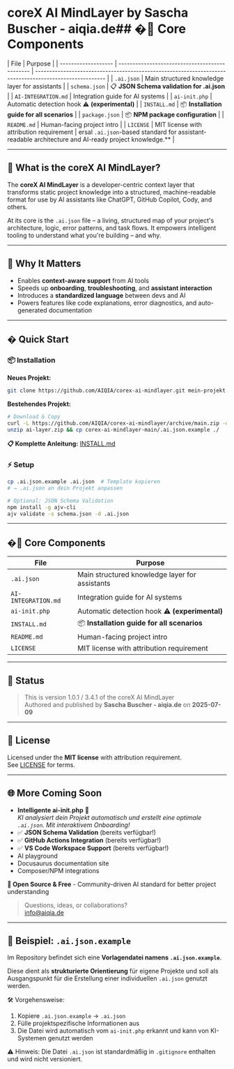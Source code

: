 # coreX AI MindLayer by Sascha Buscher - aiqia.de## �🔧 Core Components

| File                | Purpose                                        |
| ------------------- | ---------------------------------------------- | ------------------------------------------------------------------------------------------------------- |
| `.ai.json`          | Main structured knowledge layer for assistants |
| `schema.json`       | 📋 **JSON Schema validation for .ai.json**     |
| `AI-INTEGRATION.md` | Integration guide for AI systems               |
| `ai-init.php`       | Automatic detection hook ⚠️ **(experimental)** |
| `INSTALL.md`        | 📦 **Installation guide for all scenarios**    |
| `package.json`      | 📦 **NPM package configuration**               |
| `README.md`         | Human-facing project intro                     |
| `LICENSE`           | MIT license with attribution requirement       | ersal `.ai.json`-based standard for assistant-readable architecture and AI-ready project knowledge.\*\* |

---

## 🧠 What is the coreX AI MindLayer?

The **coreX AI MindLayer** is a developer-centric context layer that transforms static project knowledge into a structured, machine-readable format for use by AI assistants like ChatGPT, GitHub Copilot, Cody, and others.

At its core is the `.ai.json` file – a living, structured map of your project's architecture, logic, error patterns, and task flows. It empowers intelligent tooling to understand what you're building – and why.

---

## 🚀 Why It Matters

- Enables **context-aware support** from AI tools
- Speeds up **onboarding**, **troubleshooting**, and **assistant interaction**
- Introduces a **standardized language** between devs and AI
- Powers features like code explanations, error diagnostics, and auto-generated documentation

---

## � Quick Start

### 📦 Installation

**Neues Projekt:**

```bash
git clone https://github.com/AIQIA/corex-ai-mindlayer.git mein-projekt
```

**Bestehendes Projekt:**

```bash
# Download & Copy
curl -L https://github.com/AIQIA/corex-ai-mindlayer/archive/main.zip -o ai-layer.zip
unzip ai-layer.zip && cp corex-ai-mindlayer-main/.ai.json.example ./
```

**📋 Komplette Anleitung:** [INSTALL.md](INSTALL.md)

### ⚡ Setup

```bash
cp .ai.json.example .ai.json  # Template kopieren
# → .ai.json an dein Projekt anpassen

# Optional: JSON Schema Validation
npm install -g ajv-cli
ajv validate -s schema.json -d .ai.json
```

---

## �🔧 Core Components

| File                | Purpose                                        |
| ------------------- | ---------------------------------------------- |
| `.ai.json`          | Main structured knowledge layer for assistants |
| `AI-INTEGRATION.md` | Integration guide for AI systems               |
| `ai-init.php`       | Automatic detection hook ⚠️ **(experimental)** |
| `INSTALL.md`        | 📦 **Installation guide for all scenarios**    |
| `README.md`         | Human-facing project intro                     |
| `LICENSE`           | MIT license with attribution requirement       |

---

## 📂 Status

> This is version 1.0.1 / 3.4.1 of the coreX AI MindLayer  
> Authored and published by **Sascha Buscher - aiqia.de** on **2025-07-09**

---

## 📝 License

Licensed under the **MIT license** with attribution requirement.  
See [LICENSE](LICENSE) for terms.

---

## 🌐 More Coming Soon

- **Intelligente ai-init.php** 🤖  
  _KI analysiert dein Projekt automatisch und erstellt eine optimale `.ai.json`. Mit interaktivem Onboarding!_
- ✅ **JSON Schema Validation** (bereits verfügbar!)
- ✅ **GitHub Actions Integration** (bereits verfügbar!)
- ✅ **VS Code Workspace Support** (bereits verfügbar!)
- AI playground
- Docusaurus documentation site
- Composer/NPM integrations

**🎯 Open Source & Free** - Community-driven AI standard for better project understanding

> Questions, ideas, or collaborations?  
> [info@aiqia.de](mailto:info@aiqia.de)

---

## 📘 Beispiel: `.ai.json.example`

Im Repository befindet sich eine **Vorlagendatei namens `.ai.json.example`**.

Diese dient als **strukturierte Orientierung** für eigene Projekte und soll als Ausgangspunkt für die Erstellung einer individuellen `.ai.json` genutzt werden.

🛠️ Vorgehensweise:

1. Kopiere `.ai.json.example` → `.ai.json`
2. Fülle projektspezifische Informationen aus
3. Die Datei wird automatisch vom `ai-init.php` erkannt und kann von KI-Systemen genutzt werden

⚠️ Hinweis: Die Datei `.ai.json` ist standardmäßig in `.gitignore` enthalten und wird nicht versioniert.
